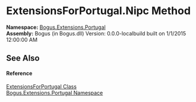 # ExtensionsForPortugal.Nipc Method 
 

**Namespace:**&nbsp;<a href="N_Bogus_Extensions_Portugal">Bogus.Extensions.Portugal</a><br />**Assembly:**&nbsp;Bogus (in Bogus.dll) Version: 0.0.0-localbuild built on 1/1/2015 12:00:00 AM

## See Also


#### Reference
<a href="T_Bogus_Extensions_Portugal_ExtensionsForPortugal">ExtensionsForPortugal Class</a><br /><a href="N_Bogus_Extensions_Portugal">Bogus.Extensions.Portugal Namespace</a><br />